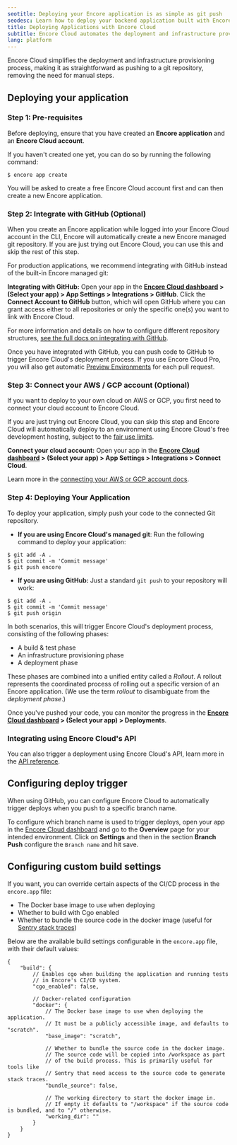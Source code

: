 ```yaml
---
seotitle: Deploying your Encore application is as simple as git push
seodesc: Learn how to deploy your backend application built with Encore with a single command, while Encore manages your entire CI/CD process.
title: Deploying Applications with Encore Cloud
subtitle: Encore Cloud automates the deployment and infrastructure provisioning process
lang: platform
---
```


Encore Cloud simplifies the deployment and infrastructure provisioning process, making it as straightforward as pushing to a git repository, removing the need for manual steps.

## Deploying your application

### Step 1: Pre-requisites

Before deploying, ensure that you have created an **Encore application** and an **Encore Cloud account**.

If you haven't created one yet, you can do so by running the following command:

```shell
$ encore app create
```

You will be asked to create a free Encore Cloud account first and can then create a new Encore application.

### Step 2: Integrate with GitHub (Optional)

When you create an Encore application while logged into your Encore Cloud account in the CLI, Encore will automatically create a new Encore managed git repository.
If you are just trying out Encore Cloud, you can use this and skip the rest of this step.

For production applications, we recommend integrating with GitHub instead of the built-in Encore managed git:

**Integrating with GitHub:** Open your app in the **[Encore Cloud dashboard](https://app.encore.cloud/) > (Select your app) > App Settings > Integrations > GitHub**.
Click the **Connect Account to GitHub** button, which will open GitHub where you can grant access either to all repositories or only the specific one(s) you want to link with Encore Cloud.

For more information and details on how to configure different repository structures, [see the full docs on integrating with GitHub](/docs/platform/integrations/github).

Once you have integrated with GitHub, you can push code to GitHub to trigger Encore Cloud's deployment process. If you use Encore Cloud Pro, you will also get automatic [Preview Environments](/docs/platform/deploy/preview-environments) for each pull request.

### Step 3: Connect your AWS / GCP account (Optional)

If you want to deploy to your own cloud on AWS or GCP, you first need to connect your cloud account to Encore Cloud.

If you are just trying out Encore Cloud, you can skip this step and Encore Cloud will automatically deploy to an environment using Encore Cloud's free development hosting, subject to the [fair use limits](/docs/platform/management/usage).

**Connect your cloud account:** Open your app in the **[Encore Cloud dashboard](https://app.encore.cloud/) > (Select your app) > App Settings > Integrations > Connect Cloud**.

Learn more in the [connecting your AWS or GCP account docs](/docs/platform/infrastructure/own-cloud).

### Step 4: Deploying Your Application

To deploy your application, simply push your code to the connected Git repository.

- **If you are using Encore Cloud's managed git**: Run the following command to deploy your application:

```shell
$ git add -A .
$ git commit -m 'Commit message'
$ git push encore
```

- **If you are using GitHub:** Just a standard `git push` to your repository will work:

```shell
$ git add -A .
$ git commit -m 'Commit message'
$ git push origin
```

In both scenarios, this will trigger Encore Cloud's deployment process, consisting of the following phases:
* A build & test phase
* An infrastructure provisioning phase
* A deployment phase

These phases are combined into a unified entity called a *Rollout*.
A rollout represents the coordinated process of rolling out a specific version of an Encore application.
(We use the term *rollout* to disambiguate from the *deployment phase*.)

Once you've pushed your code, you can monitor the progress in the **[Encore Cloud dashboard](https://app.encore.cloud/) > (Select your app) > Deployments**.

### Integrating using Encore Cloud's API

You can also trigger a deployment using Encore Cloud's API, learn more in the [API reference](/docs/platform/integrations/api-reference).

## Configuring deploy trigger

When using GitHub, you can configure Encore Cloud to automatically trigger deploys when you push to a specific branch name.

To configure which branch name is used to trigger deploys, open your app in the [Encore Cloud dashboard](https://app.encore.cloud) and go to the **Overview** page for your intended environment. Click on **Settings** and then in the section **Branch Push** configure the `Branch name`  and hit save.

## Configuring custom build settings

If you want, you can override certain aspects of the CI/CD process in the `encore.app` file:

* The Docker base image to use when deploying
* Whether to build with Cgo enabled
* Whether to bundle the source code in the docker image (useful for [Sentry stack traces](https://docs.sentry.io/platforms/go/usage/serverless/))

Below are the available build settings configurable in the `encore.app` file,
with their default values:

```cue
{
    "build": {
        // Enables cgo when building the application and running tests
        // in Encore's CI/CD system.
        "cgo_enabled": false,

        // Docker-related configuration
        "docker": {
        	// The Docker base image to use when deploying the application.
        	// It must be a publicly accessible image, and defaults to "scratch".
            "base_image": "scratch",

            // Whether to bundle the source code in the docker image.
            // The source code will be copied into /workspace as part
            // of the build process. This is primarily useful for tools like
            // Sentry that need access to the source code to generate stack traces.
            "bundle_source": false,

            // The working directory to start the docker image in.
            // If empty it defaults to "/workspace" if the source code is bundled, and to "/" otherwise.
            "working_dir": ""
        }
    }
}
```
